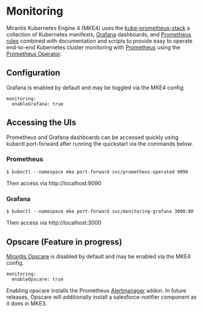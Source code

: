 # Monitoring

Mirantis Kubernetes Engine 4 (MKE4) uses the [kube-prometheus-stack](https://github.com/prometheus-community/helm-charts/tree/main/charts/kube-prometheus-stack) a collection of Kubernetes manifests, [Grafana](https://grafana.com/) dashboards, and [Prometheus rules](https://prometheus.io/docs/prometheus/latest/configuration/recording_rules/) combined with documentation and scripts to provide easy to operate end-to-end Kubernetes cluster monitoring with [Prometheus](https://prometheus.io/) using the [Prometheus Operator](https://github.com/prometheus-operator/prometheus-operator).

## Configuration

Grafana is enabled by default and may be toggled via the MKE4 config:
```
monitoring:
  enableGrafana: true
```

## Accessing the UIs

Prometheus and Grafana dashboards can be accessed quickly using kubectl port-forward after running the quickstart via the commands below.

### Prometheus

`$ kubectl --namespace mke port-forward svc/prometheus-operated 9090`

Then access via http://localhost:9090

### Grafana

`$ kubectl --namespace mke port-forward svc/monitoring-grafana 3000:80`

Then access via http://localhost:3000

## Opscare (Feature in progress)

[Mirantis Opscare](https://www.mirantis.com/resources/opscare-datasheet/) is disabled by default and may be enabled via the MKE4 config.

```
monitoring:
  enableOpscare: true
```

Enabling opscare installs the Prometheus [Alertmanager](https://prometheus.io/docs/alerting/latest/alertmanager/) addon. In future releases, Opscare will additionally install a salesforce-notifier component as it does in MKE3.


